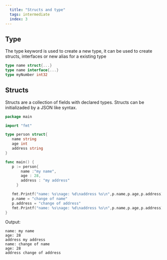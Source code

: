 ```yaml
---
  title: "Structs and type"
  tags: intermediate
  index: 3
---
```

## Type

The type keyword is used to create a new type, it can be used to create structs, interfaces or new alias for a existing type

 ``` go
type name struct{...}
type name interface{...}
type myNumber int32
 ```

## Structs

Structs are a collection of fields with declared types. Structs can be initializaded by a JSON like syntax.
 ``` go
package main

import "fmt"

type person struct{
    name string
    age int
    address string
}

func main() {
    p := person{
        name :"my name",
        age : 28,
        address : "my address"
      }

    fmt.Printf("name: %s\nage: %d\naddress %s\n",p.name,p.age,p.address)
    p.name = "change of name"
    p.address = "change of address"
    fmt.Printf("name: %s\nage: %d\naddress %s\n",p.name,p.age,p.address)
}
```

Output:

``` plain
name: my name
age: 28
address my address
name: change of name
age: 28
address change of address
 ```
